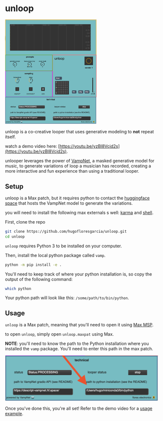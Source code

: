 # unloop

<img src="assets/fullUI.png" width="60%">

unloop is a co-creative looper that uses generative modeling to **not** repeat itself.

watch a demo video here: [https://youtu.be/yzBI8Vcjd2s](https://youtu.be/yzBI8Vcjd2s). 

unlooper leverages the power of [VampNet](https://hugo-does-things.notion.site/VampNet-Music-Generation-via-Masked-Acoustic-Token-Modeling-e37aabd0d5f1493aa42c5711d0764b33), a masked generative model for music, to generate variations of loop a musician has recorded, creating a more interactive and fun experience than using a traditional looper. 


## Setup 

unloop is a Max patch, but it requires python to contact the [huggingface space](https://huggingface.co/spaces/descript/vampnet) that hosts the VampNet model to generate the variations. 

you will need to install the following max externals s well: [karma](https://github.com/rconstanzo/karma/tree/master) and [shell](https://github.com/jeremybernstein/shell). 


First, clone the repo
```bash
git clone https://github.com/hugofloresgarcia/unloop.git
cd unloop
```

`unloop` requires Python 3 to be installed on your computer. 

Then, install the local python package called `vamp`. 
```bash
python -m pip install -e .
```

You'll need to keep track of where your python installation is, so copy the output of the following command:
```bash
which python
```

Your python path will look like this: `/some/path/to/bin/python`. 


## Usage

`unloop` is a Max patch, meaning that you'll need to open it using [Max MSP](https://cycling74.com/downloads).

to open `unloop`, simply open `unloop.maxpat` using Max.

**NOTE**: you'll need to know the path to the Python installation where you installed the `vamp` package. You'll need to enter this path in the max patch. 

![python-path](assets/pythoninstall.png)

Once you've done this, you're all set! Refer to the demo video for a [usage example](https://youtu.be/yzBI8Vcjd2s). 
